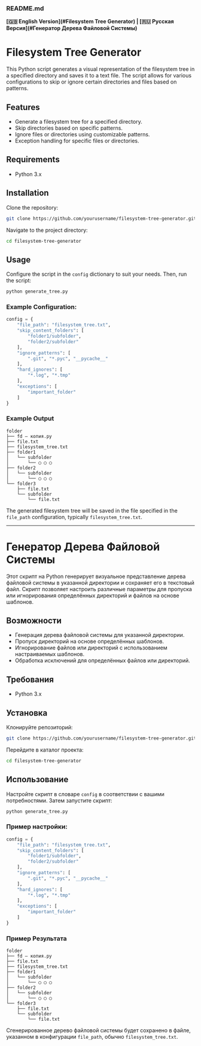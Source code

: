 ### README.md

**[🇬🇧 English Version](#Filesystem Tree Generator) | [🇷🇺 Русская Версия](#Генератор Дерева Файловой Системы)**

# Filesystem Tree Generator

This Python script generates a visual representation of the filesystem tree in a specified directory and saves it to a text file. The script allows for various configurations to skip or ignore certain directories and files based on patterns.

## Features
- Generate a filesystem tree for a specified directory.
- Skip directories based on specific patterns.
- Ignore files or directories using customizable patterns.
- Exception handling for specific files or directories.

## Requirements
- Python 3.x

## Installation
Clone the repository:
```bash
git clone https://github.com/yourusername/filesystem-tree-generator.git
```
Navigate to the project directory:
```bash
cd filesystem-tree-generator
```

## Usage
Configure the script in the `config` dictionary to suit your needs. Then, run the script:

```bash
python generate_tree.py
```

### Example Configuration:
```python
config = {
    "file_path": "filesystem_tree.txt",
    "skip_content_folders": [
        "folder1/subfolder",
        "folder2/subfolder"
    ],
    "ignore_patterns": [
        ".git", "*.pyc", "__pycache__"
    ],
    "hard_ignores": [
        "*.log", "*.tmp"
    ],
    "exceptions": [
        "important_folder"
    ]
}
```

### Example Output

```
folder
├── fd — копия.py
├── file.txt
├── filesystem_tree.txt
├── folder1
│   └── subfolder
│       └── ◯ ◯ ◯
├── folder2
│   └── subfolder
│       └── ◯ ◯ ◯
└── folder3
    ├── file.txt
    └── subfolder
        └── file.txt
```

The generated filesystem tree will be saved in the file specified in the `file_path` configuration, typically `filesystem_tree.txt`.

---

# Генератор Дерева Файловой Системы

Этот скрипт на Python генерирует визуальное представление дерева файловой системы в указанной директории и сохраняет его в текстовый файл. Скрипт позволяет настроить различные параметры для пропуска или игнорирования определённых директорий и файлов на основе шаблонов.

## Возможности
- Генерация дерева файловой системы для указанной директории.
- Пропуск директорий на основе определённых шаблонов.
- Игнорирование файлов или директорий с использованием настраиваемых шаблонов.
- Обработка исключений для определённых файлов или директорий.

## Требования
- Python 3.x

## Установка
Клонируйте репозиторий:
```bash
git clone https://github.com/yourusername/filesystem-tree-generator.git
```
Перейдите в каталог проекта:
```bash
cd filesystem-tree-generator
```

## Использование
Настройте скрипт в словаре `config` в соответствии с вашими потребностями. Затем запустите скрипт:

```bash
python generate_tree.py
```

### Пример настройки:
```python
config = {
    "file_path": "filesystem_tree.txt",
    "skip_content_folders": [
        "folder1/subfolder",
        "folder2/subfolder"
    ],
    "ignore_patterns": [
        ".git", "*.pyc", "__pycache__"
    ],
    "hard_ignores": [
        "*.log", "*.tmp"
    ],
    "exceptions": [
        "important_folder"
    ]
}
```

### Пример Результата

```
folder
├── fd — копия.py
├── file.txt
├── filesystem_tree.txt
├── folder1
│   └── subfolder
│       └── ◯ ◯ ◯
├── folder2
│   └── subfolder
│       └── ◯ ◯ ◯
└── folder3
    ├── file.txt
    └── subfolder
        └── file.txt
```

Сгенерированное дерево файловой системы будет сохранено в файле, указанном в конфигурации `file_path`, обычно `filesystem_tree.txt`.

